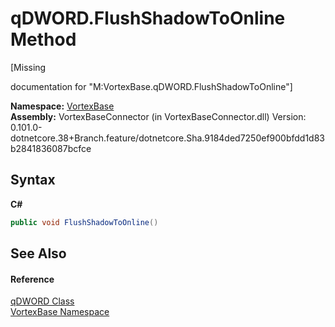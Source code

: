 # qDWORD.FlushShadowToOnline Method 
 

\[Missing <summary> documentation for "M:VortexBase.qDWORD.FlushShadowToOnline"\]

**Namespace:**&nbsp;<a href="N_VortexBase.md">VortexBase</a><br />**Assembly:**&nbsp;VortexBaseConnector (in VortexBaseConnector.dll) Version: 0.101.0-dotnetcore.38+Branch.feature/dotnetcore.Sha.9184ded7250ef900bfdd1d83b2841836087bcfce

## Syntax

**C#**<br />
``` C#
public void FlushShadowToOnline()
```


## See Also


#### Reference
<a href="T_VortexBase_qDWORD.md">qDWORD Class</a><br /><a href="N_VortexBase.md">VortexBase Namespace</a><br />